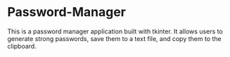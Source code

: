 # Password-Manager
This is a password manager application built with tkinter. It allows users to generate strong passwords, save them to a text file, and copy them to the clipboard.
